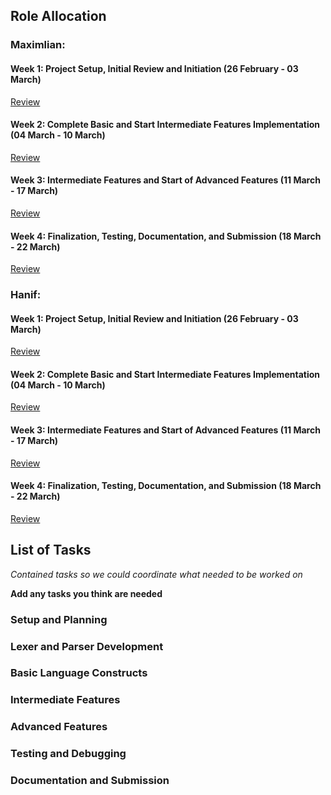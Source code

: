 ## Role Allocation

### Maximlian:

#### Week 1: Project Setup, Initial Review and Initiation (26 February - 03 March)


[Review](./Week1MeetingNotes.md)

#### Week 2: Complete Basic and Start Intermediate Features Implementation (04 March - 10 March)


[Review](./Week2MeetingNotes.md)

#### Week 3: Intermediate Features and Start of Advanced Features (11 March - 17 March)



[Review](./Week3MeetingNotes.md)

#### Week 4: Finalization, Testing, Documentation, and Submission (18 March - 22 March)


[Review](./Week4MeetingNotes.md)

### Hanif:

#### Week 1: Project Setup, Initial Review and Initiation (26 February - 03 March)

[Review](./Week1MeetingNotes.md)

#### Week 2: Complete Basic and Start Intermediate Features Implementation (04 March - 10 March)


[Review](./Week2MeetingNotes.md)

#### Week 3: Intermediate Features and Start of Advanced Features (11 March - 17 March)


[Review](./Week3MeetingNotes.md)

#### Week 4: Finalization, Testing, Documentation, and Submission (18 March - 22 March)


[Review](./Week4MeetingNotes.md)


## List of Tasks
*Contained tasks so we could coordinate what needed to be worked on*

**Add any tasks you think are needed**

### Setup and Planning


### Lexer and Parser Development

### Basic Language Constructs


### Intermediate Features


### Advanced Features


### Testing and Debugging


### Documentation and Submission


